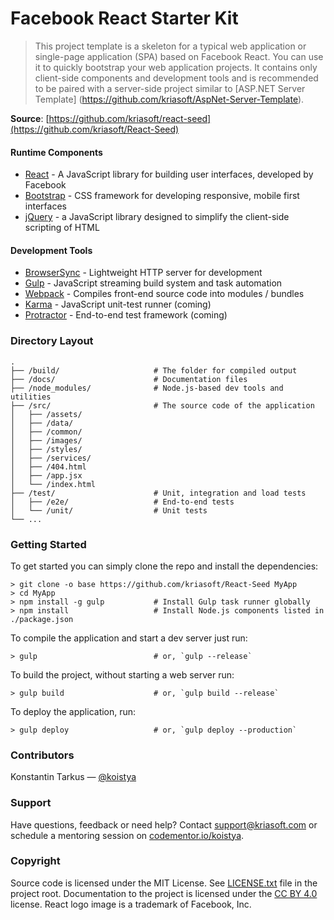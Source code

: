 # Facebook React Starter Kit

> This project template is a skeleton for a typical web application or
> single-page application (SPA) based on Facebook React. You can use it
> to quickly bootstrap your web application projects. It contains only
> client-side components and development tools and is recommended to be
> paired with a server-side project similar to [ASP.NET Server Template]
> (https://github.com/kriasoft/AspNet-Server-Template).

**Source**: [https://github.com/kriasoft/react-seed](https://github.com/kriasoft/React-Seed)

#### Runtime Components

 * [React](https://facebook.github.io/react/) - A JavaScript library for building user interfaces, developed by Facebook
 * [Bootstrap](http://getbootstrap.com/) - CSS framework for developing responsive, mobile first interfaces
 * [jQuery](http://jquery.com/) - a JavaScript library designed to simplify the client-side scripting of HTML

#### Development Tools

 * [BrowserSync](http://www.browsersync.io/) - Lightweight HTTP server for development
 * [Gulp](http://gulpjs.com/) - JavaScript streaming build system and task automation
 * [Webpack](http://webpack.github.io/) - Compiles front-end source code into modules / bundles
 * [Karma](http://karma-runner.github.io/) - JavaScript unit-test runner (coming)
 * [Protractor](https://github.com/angular/protractor) - End-to-end test framework (coming)

### Directory Layout

```
.
├── /build/                     # The folder for compiled output
├── /docs/                      # Documentation files
├── /node_modules/              # Node.js-based dev tools and utilities
├── /src/                       # The source code of the application
│   ├── /assets/
│   ├── /data/
│   ├── /common/
│   ├── /images/
│   ├── /styles/
│   ├── /services/
│   ├── /404.html
│   ├── /app.jsx
│   └── /index.html
├── /test/                      # Unit, integration and load tests
│   ├── /e2e/                   # End-to-end tests
│   └── /unit/                  # Unit tests
└── ...
```

### Getting Started

To get started you can simply clone the repo and install the dependencies:

```shell
> git clone -o base https://github.com/kriasoft/React-Seed MyApp
> cd MyApp
> npm install -g gulp           # Install Gulp task runner globally
> npm install                   # Install Node.js components listed in ./package.json
```

To compile the application and start a dev server just run:

```shell
> gulp                          # or, `gulp --release`
```

To build the project, without starting a web server run:

```shell
> gulp build                    # or, `gulp build --release`
```

To deploy the application, run:

```shell
> gulp deploy                   # or, `gulp deploy --production`
```

### Contributors

Konstantin Tarkus — [@koistya](https://twitter.com/koistya)

### Support

Have questions, feedback or need help? Contact [support@kriasoft.com](mailto:support@kriasoft.com)
or schedule a mentoring session on [codementor.io/koistya](https://www.codementor.io/koistya).

### Copyright

Source code is licensed under the MIT License. See [LICENSE.txt](./LICENSE.txt)
file in the project root. Documentation to the project is licensed under the
[CC BY 4.0](http://creativecommons.org/licenses/by/4.0/) license. React logo
image is a trademark of Facebook, Inc.
